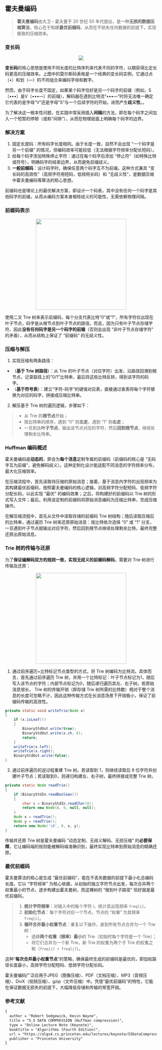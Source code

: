 ## 霍夫曼编码

> **霍夫曼编码**由大卫・霍夫曼于 20 世纪 50 年代提出，是一种**无损的数据压缩算法**，核心在于构建**最优前缀码**，从而在不损失任何数据的前提下，实现极致的压缩效率。

### 变长码

<div align="center">
  <img src="assets/Morse.svg">
</div>

**变长码**的核心思想是使用不同长度的比特序列来代表不同的字符，以期获得比定长码更高的压缩效率。上图中的莫尔斯码表格是一个经典的变长码实例，它通过点（•）和划（—）的不同组合来编码字母和数字。

然而，由于码字长度不固定，如果某个码字恰好是另一个码字的前缀（例如，S（•••）是V（•••—）的前缀），解码器在遇到比特流“•••—”时将无法唯一确定它代表的是字母“V”还是字母“S”与一个后续字符的开始，进而产生**歧义性**。。

为了解决这一根本性问题，在实践中常采用插入**间隔**的方法，即在每个码字之间加入一个短暂的停顿（或称“间隙”），从而在物理层面上明确每个码字的边界。

### 解决方案

1. 固定长度码：所有码字长度相同。由于长度一致，自然不会出现 “一个码字是另一个前缀” 的情况，但编码效率可能较低（无法根据字符频率分配长短码）。
2. 给每个码字添加特殊停止字符：通过在每个码字后添加 “停止符”（如特殊比特或符号），明确码字的结束边界，从而避免前缀歧义。
3. **一般前缀码**：设计码字时，确保任意两个码字互不为前缀。这种方式兼具 “变长码的高效性”（高频字符用短码，低频用长码）和 “无歧义性”，是数据压缩中霍夫曼编码等算法的核心思想。

前缀码也是理论上的最优解决方案，即设计一个码表，其中没有任何一个码字是其他码字的前缀，从而从编码方案本身根除歧义的可能性，无需依赖物理间隔。

### 前缀码表示

<div align="center">
  <img src="assets/Trie.svg" height="300">
</div>

使用二叉 Trie 树来表示前缀码，每个分支代表比特“0”或“1”，所有字符仅出现在叶子节点，码字是从根节点到叶子节点的路径。而且，因为只有叶子节点存储字符，因此**没有任何码字是另一个码字的前缀**（否则会出现 “非叶子节点存储字符” 的矛盾），从而从结构上保证了 “前缀码” 的无歧义性。

### 压缩与解压

1. 实现压缩有两条路径：

- （**基于 Trie 树路径**）：从 Trie 的叶子节点（对应字符）出发，沿路径回溯到根节点，记录路径上的"0/1"比特串，最后将这些比特反转，得到该字符的码字。
- （**基于符号表**）：建立“字符-码字”的键值对应表，直接通过查表将每个字符替换为对应的码字，拼接成压缩比特串。

2. 解压基于 Trie 树的遍历逻辑，步骤如下：

> - 从 Trie 的**根节点**开始；
> - 按比特串的顺序，遇到 “0” 则**左走**，遇到 “1” 则**右走**；
> - 一旦到达**叶子节点**，输出该节点对应的字符，然后**回到根节点**，继续处理剩余比特串。

### Huffman 编码概述

霍夫曼编码是**动态的**，即会为**每个消息**定制专属的前缀码（前缀码的核心是 “无码字互为前缀”，避免解码歧义）。这种定制化设计能适配不同消息的字符频率分布，最大化压缩效率。

在压缩流程中，首先读取待压缩的原始消息；接着，基于消息内字符的出现频率为其构建最优前缀码，按照霍夫曼编码的核心逻辑，对高频字符分配短码、低频字符分配长码，以此实现 “最优” 的编码效果；之后，将构建好的前缀码以 Trie 树的形式写入文件；最后，利用该定制的前缀码将原始消息编码为压缩比特串，完成压缩操作。

在解压缩流程中，首先从文件中读取存储的前缀码 Trie 树结构；随后读取压缩后的比特串，通过遍历 Trie 树来还原原始消息：按比特依次选择 “0” 或 “1” 分支，一旦遇到叶子节点就输出对应字符，然后回到根节点继续处理剩余比特，最终完整还原出原始消息。

### Trie 树的传输与还原

为了**保证编解码双方的规则一致，实现无歧义的前缀码解码**，需要对 Trie 树进行传输及还原：

<div align="center">
  <img src="assets/Transmit.jpeg" height="300">
</div>

1. 通过前序遍历+比特标记节点类型的方式，将 Trie 树编码为比特流。具体而言，首先通过前序遍历 Trie 树，并用一个比特标记：叶子节点标记为1，随后写入该节点的字符；内部节点标记为0，随后递归遍历其左、右子树。若原始消息很长， Trie 树的传输开销（即存储 Trie 树所需的比特数）相对于整个消息的长度可忽略不计，因此这种传输方式在长消息场景下开销极小，保证了前缀码传输的高效性。

```java
private static void writeTrie(Node x)
{
    if (x.isLeaf())
    {
        BinaryStdOut.write(true); 
        BinaryStdOut.write(x.ch, 8);
        return;
    }
    writeTrie(x.left); 
    writeTrie(x.right); 
    BinaryStdOut.write(false);
}
```

2. 通过前序遍历的逆过程重建 Trie 树。若读取到 1，则继续读取后 8 位字符并创建叶子节点；若读取到0，则递归构建左、右子树，最终拼接成完整 Trie 树。

```java
private static Node readTrie() 
{ 
    if (BinaryStdIn.readBoolean()) 
    {
        char c = BinaryStdIn.readChar(8); 
        return new Node(c, 0, null, null);
    }
    Node x = readTrie(); 
    Node y = readTrie(); 
    return new Node('\0', 0, x, y); 
} 
```

传输并还原 Trie 树是霍夫曼编码 “动态定制、无歧义解码、无损压缩” 的**必要保障**，它让编码端的规则能被解码端准确识别，最终实现比特串到原始消息的精确还原。

### 最优前缀码

霍夫曼算法的核心是生成 “最优前缀码”，能在不丢失数据的前提下最小化总编码长度。它以 “字符频率” 为核心依据，从初始的独立字符节点出发，每次合并两个权重最小的节点，逐步构建出霍夫曼树，而这棵树的 “根到叶子路径” 恰好就是最优前缀码。

> 1. **统计字符频率**：对输入中的每个字符 *i*，统计其出现频率 `freq[i]`。
> 2. **初始化节点**：每个字符对应一个节点，节点的 “权重” 为其频率 `freq[i]`。
> 3. **循环合并最小权重节点**：重复以下操作，直到所有节点合并为一个 Trie 树：
>    - 选择**两个权重（频率）最小**的 Trie（初始时每个字符是一个 Trie）；
>    - 将它们合并为一个新 Trie，新 Trie 的权重为两个子 Trie 的权重之和（`freq[i] + freq[j]`）。

这种“**每次合并最小权重节点**”的策略，确保最终生成的前缀码是最优的，即加权路径长度最小，高频字符分配短码、低频字符分配长码。

霍夫曼编码广泛应用于JPEG（图像压缩）、PDF（文档压缩）、MP3（音频压缩）、DivX（视频压缩）、gzip（文件压缩）中。凭借“最优前缀码”的特性，它能在保证数据无损失的前提下，大幅降低存储和传输的带宽开销。

### 参考文献

```tex
{
  author = "Robert Sedgewick, Kevin Wayne",
  title = "5.5 DATA COMPRESSION (Huffman compression)",
  type = "Online Lecture Note (Keynote)",
  booktitle = "Algorithms (Fourth Edition)",
  url = "https://algs4.cs.princeton.edu/lectures/keynote/55DataCompression.pdf",
  publisher = "Princeton University"
}
```
